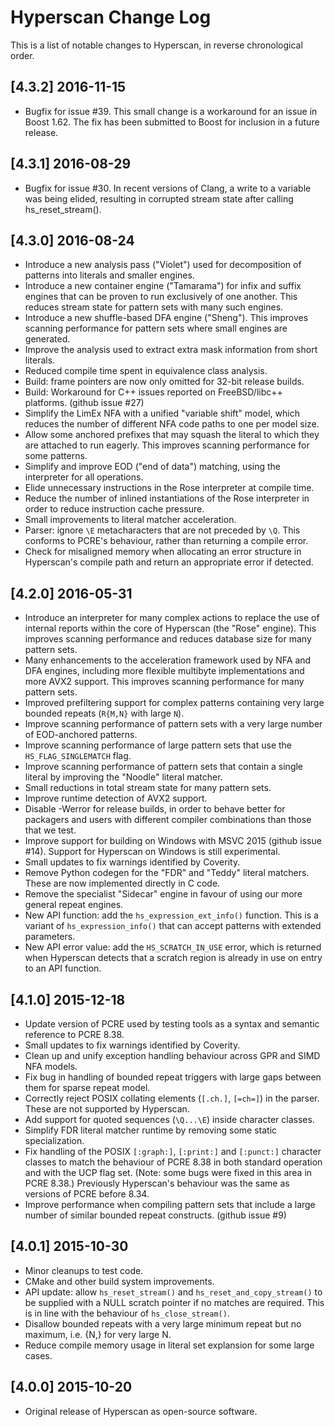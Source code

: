 # Hyperscan Change Log

This is a list of notable changes to Hyperscan, in reverse chronological order.

## [4.3.2] 2016-11-15

- Bugfix for issue #39. This small change is a workaround for an issue in
  Boost 1.62. The fix has been submitted to Boost for inclusion in a future
  release.

## [4.3.1] 2016-08-29
- Bugfix for issue #30. In recent versions of Clang, a write to a variable was
  being elided, resulting in corrupted stream state after calling
  hs_reset_stream().

## [4.3.0] 2016-08-24
- Introduce a new analysis pass ("Violet") used for decomposition of patterns
  into literals and smaller engines.
- Introduce a new container engine ("Tamarama") for infix and suffix engines
  that can be proven to run exclusively of one another. This reduces stream
  state for pattern sets with many such engines.
- Introduce a new shuffle-based DFA engine ("Sheng"). This improves scanning
  performance for pattern sets where small engines are generated.
- Improve the analysis used to extract extra mask information from short
  literals.
- Reduced compile time spent in equivalence class analysis.
- Build: frame pointers are now only omitted for 32-bit release builds.
- Build: Workaround for C++ issues reported on FreeBSD/libc++ platforms.
  (github issue #27)
- Simplify the LimEx NFA with a unified "variable shift" model, which reduces
  the number of different NFA code paths to one per model size.
- Allow some anchored prefixes that may squash the literal to which they are
  attached to run eagerly. This improves scanning performance for some
  patterns.
- Simplify and improve EOD ("end of data") matching, using the interpreter for
  all operations.
- Elide unnecessary instructions in the Rose interpreter at compile time.
- Reduce the number of inlined instantiations of the Rose interpreter in order
  to reduce instruction cache pressure.
- Small improvements to literal matcher acceleration.
- Parser: ignore `\E` metacharacters that are not preceded by `\Q`. This
  conforms to PCRE's behaviour, rather than returning a compile error.
- Check for misaligned memory when allocating an error structure in Hyperscan's
  compile path and return an appropriate error if detected.

## [4.2.0] 2016-05-31
- Introduce an interpreter for many complex actions to replace the use of
  internal reports within the core of Hyperscan (the "Rose" engine). This
  improves scanning performance and reduces database size for many pattern
  sets.
- Many enhancements to the acceleration framework used by NFA and DFA engines,
  including more flexible multibyte implementations and more AVX2 support. This
  improves scanning performance for many pattern sets.
- Improved prefiltering support for complex patterns containing very large
  bounded repeats (`R{M,N}` with large `N`).
- Improve scanning performance of pattern sets with a very large number of
  EOD-anchored patterns.
- Improve scanning performance of large pattern sets that use the
  `HS_FLAG_SINGLEMATCH` flag.
- Improve scanning performance of pattern sets that contain a single literal by
  improving the "Noodle" literal matcher.
- Small reductions in total stream state for many pattern sets.
- Improve runtime detection of AVX2 support.
- Disable -Werror for release builds, in order to behave better for packagers
  and users with different compiler combinations than those that we test.
- Improve support for building on Windows with MSVC 2015 (github issue #14).
  Support for Hyperscan on Windows is still experimental.
- Small updates to fix warnings identified by Coverity.
- Remove Python codegen for the "FDR" and "Teddy" literal matchers. These are
  now implemented directly in C code.
- Remove the specialist "Sidecar" engine in favour of using our more general
  repeat engines.
- New API function: add the `hs_expression_ext_info()` function. This is a
  variant of `hs_expression_info()` that can accept patterns with extended
  parameters.
- New API error value: add the `HS_SCRATCH_IN_USE` error, which is returned
  when Hyperscan detects that a scratch region is already in use on entry to an
  API function.

## [4.1.0] 2015-12-18
- Update version of PCRE used by testing tools as a syntax and semantic
  reference to PCRE 8.38.
- Small updates to fix warnings identified by Coverity.
- Clean up and unify exception handling behaviour across GPR and SIMD NFA
  models.
- Fix bug in handling of bounded repeat triggers with large gaps between them
  for sparse repeat model.
- Correctly reject POSIX collating elements (`[.ch.]`, `[=ch=]`) in the parser.
  These are not supported by Hyperscan.
- Add support for quoted sequences (`\Q...\E`) inside character classes.
- Simplify FDR literal matcher runtime by removing some static specialization.
- Fix handling of the POSIX `[:graph:]`, `[:print:]` and `[:punct:]` character
  classes to match the behaviour of PCRE 8.38 in both standard operation and
  with the UCP flag set. (Note: some bugs were fixed in this area in PCRE
  8.38.) Previously Hyperscan's behaviour was the same as versions of PCRE
  before 8.34.
- Improve performance when compiling pattern sets that include a large number
  of similar bounded repeat constructs. (github issue #9)

## [4.0.1] 2015-10-30
- Minor cleanups to test code.
- CMake and other build system improvements.
- API update: allow `hs_reset_stream()` and `hs_reset_and_copy_stream()` to be
  supplied with a NULL scratch pointer if no matches are required. This is in
  line with the behaviour of `hs_close_stream()`.
- Disallow bounded repeats with a very large minimum repeat but no maximum,
  i.e. {N,} for very large N.
- Reduce compile memory usage in literal set explansion for some large cases.

## [4.0.0] 2015-10-20
- Original release of Hyperscan as open-source software.
